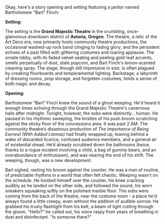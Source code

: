 Okay, here's a story opening and setting featuring a janitor named Bartholomew "Bart" Finch:

**Setting:**

The setting is the **Grand Majestic Theatre** in the crumbling, once-glamorous downtown district of **Astoria, Oregon**. The theatre, a relic of the Art Deco era, now primarily hosts community theatre productions, the occasional washed-up rock band clinging to fading glory, and the persistent echoes of a past filled with glittering costumes and roaring applause. The ornate lobby, with its faded velvet seating and peeling gold-leaf accents, smells perpetually of dust, stale popcorn, and Bart Finch's lemon-scented cleaning spray. The stage, though still impressive in size, is often plagued by creaking floorboards and temperamental lighting. Backstage, a labyrinth of dressing rooms, prop storage, and forgotten costumes, holds a sense of both magic and decay.

**Opening:**

Bartholomew "Bart" Finch knew the sound of a ghost weeping. He'd heard it enough times echoing through the Grand Majestic Theatre's cavernous halls after midnight. Tonight, however, the sobs were distinctly… human. He paused in his rhythmic sweeping, the bristles of his push broom scratching against the sticky floor of the concessions area. It was past 2 AM. The community theatre’s disastrous production of *The Importance of Being Earnest (With Added Llamas)* had finally wrapped up, leaving behind a wake of discarded licorice, confused audience members, and a general air of existential dread. He’d already scrubbed down the bathrooms (twice, thanks to a rogue incident involving a child, a bag of gummy bears, and an overabundance of enthusiasm), and was nearing the end of his shift. The weeping, though, was a new development.

Bart sighed, resting his broom against the counter. He was a man of routine, of predictable rhythms in a world that often felt chaotic. Weeping wasn't on the schedule. He hoisted himself over the counter, his knee cracking audibly as he landed on the other side, and followed the sound, his worn sneakers squeaking softly on the polished marble floor. The sobs were coming from the back of the theatre, near the costume room - a place he'd always found a little creepy, even without the addition of audible sorrow. He grabbed his trusty flashlight from his belt, a beam of light cutting through the gloom. "Hello?" he called out, his voice raspy from years of breathing in dust and disinfectant. "Is someone there?"
